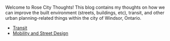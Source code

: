 Welcome to Rose City Thoughts! This blog contains my thoughts on how we can improve the built environment (streets, buildings, etc), transit, and other urban planning-related things within the city of Windsor, Ontario.

- [Transit](/transit/transit_landing.md)
- [Mobility and Street Design](mobility_street_landing.md)
